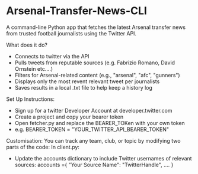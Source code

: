 # Arsenal-Transfer-News-CLI
A command-line Python app that fetches the latest Arsenal transfer news from trusted football journalists using the Twitter API.

What does it do?
- Connects to twitter via the API
- Pulls tweets from reputable sources (e.g. Fabrizio Romano, David Ornstein etc....)
- Filters for Arsenal-related content (e.g., "arsenal", "afc", "gunners")
- Displays only the most revent relevant tweet per journalists
- Saves results in a local .txt file to help keep a history log

Set Up Instructions:
- Sign up for a twitter Developer Account at developer.twitter.com
- Create a project and copy your bearer token
- Open fetcher.py and replace the BEARER_TOKen with your own token
- e.g. BEARER_TOKEN = "YOUR_TWITTER_API_BEARER_TOKEN"

Customisation:
You can track any team, club, or topic by modifying two parts of the code:
In client.py:
- Update the accounts dictionary to include Twitter usernames of relevant sources:
  accounts ={
      "Your Source Name": "TwitterHandle",
      ....
  }
